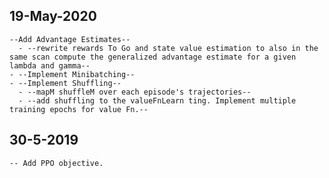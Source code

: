 ## 19-May-2020

    --Add Advantage Estimates--
      - --rewrite rewards To Go and state value estimation to also in the same scan compute the generalized advantage estimate for a given lambda and gamma--
    - --Implement Minibatching--
    - --Implement Shuffling--
      - --mapM shuffleM over each episode's trajectories--
      - --add shuffling to the valueFnLearn ting. Implement multiple training epochs for value Fn.--
      
## 30-5-2019

    -- Add PPO objective.
